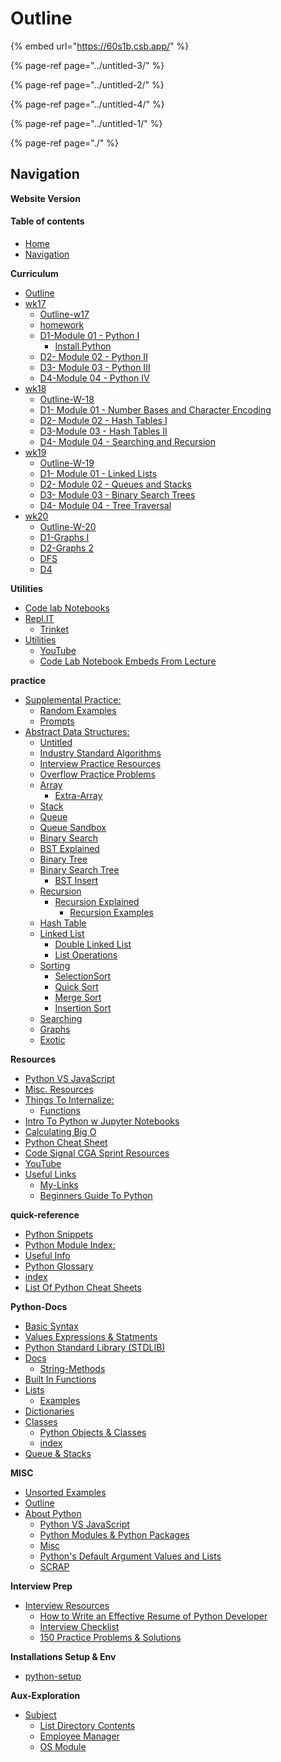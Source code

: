 # Outline

{% embed url="https://60s1b.csb.app/" %}

{% page-ref page="../untitled-3/" %}

{% page-ref page="../untitled-2/" %}

{% page-ref page="../untitled-4/" %}

{% page-ref page="../untitled-1/" %}

{% page-ref page="./" %}



## Navigation

**Website Version**

#### Table of contents

* [Home](https://bgoonz42.gitbook.io/datastructures-in-pytho/README)
* [Navigation](https://bgoonz42.gitbook.io/datastructures-in-pytho/navigation)

**Curriculum**

* [Outline](https://bgoonz42.gitbook.io/datastructures-in-pytho/cirriculumn/untitled)
* [wk17](https://bgoonz42.gitbook.io/datastructures-in-pytho/cirriculumn/untitled-3/README)
  * [Outline-w17](https://bgoonz42.gitbook.io/datastructures-in-pytho/cirriculumn/untitled-3/outline)
  * [homework](https://bgoonz42.gitbook.io/datastructures-in-pytho/cirriculumn/untitled-3/week-overview)
  * [D1-Module 01 - Python I](https://bgoonz42.gitbook.io/datastructures-in-pytho/cirriculumn/untitled-3/untitled-2/README)
    * [Install Python](https://bgoonz42.gitbook.io/datastructures-in-pytho/cirriculumn/untitled-3/untitled-2/install-python)
  * [D2- Module 02 - Python II](https://bgoonz42.gitbook.io/datastructures-in-pytho/cirriculumn/untitled-3/untitled-1-1)
  * [D3- Module 03 - Python III](https://bgoonz42.gitbook.io/datastructures-in-pytho/cirriculumn/untitled-3/untitled-1)
  * [D4-Module 04 - Python IV](https://bgoonz42.gitbook.io/datastructures-in-pytho/cirriculumn/untitled-3/untitled)
* [wk18](https://bgoonz42.gitbook.io/datastructures-in-pytho/cirriculumn/untitled-2/README)
  * [Outline-W-18](https://bgoonz42.gitbook.io/datastructures-in-pytho/cirriculumn/untitled-2/untitled-4)
  * [D1- Module 01 - Number Bases and Character Encoding](https://bgoonz42.gitbook.io/datastructures-in-pytho/cirriculumn/untitled-2/untitled-3)
  * [D2- Module 02 - Hash Tables I](https://bgoonz42.gitbook.io/datastructures-in-pytho/cirriculumn/untitled-2/untitled-2)
  * [D3-Module 03 - Hash Tables II](https://bgoonz42.gitbook.io/datastructures-in-pytho/cirriculumn/untitled-2/untitled-1)
  * [D4- Module 04 - Searching and Recursion](https://bgoonz42.gitbook.io/datastructures-in-pytho/cirriculumn/untitled-2/untitled)
* [wk19](https://bgoonz42.gitbook.io/datastructures-in-pytho/cirriculumn/untitled-4/README)
  * [Outline-W-19](https://bgoonz42.gitbook.io/datastructures-in-pytho/cirriculumn/untitled-4/overview)
  * [D1- Module 01 - Linked Lists](https://bgoonz42.gitbook.io/datastructures-in-pytho/cirriculumn/untitled-4/untitled-3)
  * [D2- Module 02 - Queues and Stacks](https://bgoonz42.gitbook.io/datastructures-in-pytho/cirriculumn/untitled-4/untitled-7)
  * [D3- Module 03 - Binary Search Trees](https://bgoonz42.gitbook.io/datastructures-in-pytho/cirriculumn/untitled-4/untitled-8)
  * [D4- Module 04 - Tree Traversal](https://bgoonz42.gitbook.io/datastructures-in-pytho/cirriculumn/untitled-4/untitled-5)
* [wk20](https://bgoonz42.gitbook.io/datastructures-in-pytho/cirriculumn/untitled-1/README)
  * [Outline-W-20](https://bgoonz42.gitbook.io/datastructures-in-pytho/cirriculumn/untitled-1/overview)
  * [D1-Graphs I](https://bgoonz42.gitbook.io/datastructures-in-pytho/cirriculumn/untitled-1/untitled-5)
  * [D2-Graphs 2](https://bgoonz42.gitbook.io/datastructures-in-pytho/cirriculumn/untitled-1/untitled-4)
  * [DFS](https://bgoonz42.gitbook.io/datastructures-in-pytho/cirriculumn/untitled-1/untitled-1)
  * [D4](https://bgoonz42.gitbook.io/datastructures-in-pytho/cirriculumn/untitled-1/untitled-2)

**Utilities**

* [Code lab Notebooks](https://bgoonz42.gitbook.io/datastructures-in-pytho/utilities/code-lab-notebooks)
* [Repl.IT](https://bgoonz42.gitbook.io/datastructures-in-pytho/utilities/repl.it/README)
  * [Trinket](https://bgoonz42.gitbook.io/datastructures-in-pytho/utilities/repl.it/trinket)
* [Utilities](https://bgoonz42.gitbook.io/datastructures-in-pytho/utilities/untitled/README)
  * [YouTube](https://bgoonz42.gitbook.io/datastructures-in-pytho/utilities/untitled/untitled)
  * [Code Lab  Notebook Embeds From Lecture](https://bgoonz42.gitbook.io/datastructures-in-pytho/utilities/untitled/code-lab-notebook-embeds-from-lecture)

**practice**

* [Supplemental Practice:](https://bgoonz42.gitbook.io/datastructures-in-pytho/practice/supplemental-practice/README)
  * [Random Examples](https://bgoonz42.gitbook.io/datastructures-in-pytho/practice/supplemental-practice/random-examples)
  * [Prompts](https://bgoonz42.gitbook.io/datastructures-in-pytho/practice/supplemental-practice/prompts)
* [Abstract Data Structures:](https://bgoonz42.gitbook.io/datastructures-in-pytho/practice/untitled/README)
  * [Untitled](https://bgoonz42.gitbook.io/datastructures-in-pytho/practice/untitled/untitled-7)
  * [Industry Standard Algorithms](https://bgoonz42.gitbook.io/datastructures-in-pytho/practice/untitled/industry-standard-algorithms)
  * [Interview Practice Resources](https://bgoonz42.gitbook.io/datastructures-in-pytho/practice/untitled/interview-practice-resources)
  * [Overflow Practice Problems](https://bgoonz42.gitbook.io/datastructures-in-pytho/practice/untitled/overflow-practice-problems)
  * [Array](https://bgoonz42.gitbook.io/datastructures-in-pytho/practice/untitled/array/README)
    * [Extra-Array](https://bgoonz42.gitbook.io/datastructures-in-pytho/practice/untitled/array/extra-array)
  * [Stack](https://bgoonz42.gitbook.io/datastructures-in-pytho/practice/untitled/stack)
  * [Queue](https://bgoonz42.gitbook.io/datastructures-in-pytho/practice/untitled/queue)
  * [Queue Sandbox](https://bgoonz42.gitbook.io/datastructures-in-pytho/practice/untitled/queue-sandbox)
  * [Binary Search](https://bgoonz42.gitbook.io/datastructures-in-pytho/practice/untitled/binary-search)
  * [BST Explained](https://bgoonz42.gitbook.io/datastructures-in-pytho/practice/untitled/bst-explained)
  * [Binary Tree](https://bgoonz42.gitbook.io/datastructures-in-pytho/practice/untitled/binary-tree)
  * [Binary Search Tree](https://bgoonz42.gitbook.io/datastructures-in-pytho/practice/untitled/binary-search-tree/README)
    * [BST Insert](https://bgoonz42.gitbook.io/datastructures-in-pytho/practice/untitled/binary-search-tree/bst-insert)
  * [Recursion](https://bgoonz42.gitbook.io/datastructures-in-pytho/practice/untitled/untitled-6/README)
    * [Recursion Explained](https://bgoonz42.gitbook.io/datastructures-in-pytho/practice/untitled/untitled-6/recursion-explained/README)
      * [Recursion Examples](https://bgoonz42.gitbook.io/datastructures-in-pytho/practice/untitled/untitled-6/recursion-explained/recursion-examples)
  * [Hash Table](https://bgoonz42.gitbook.io/datastructures-in-pytho/practice/untitled/untitled-5)
  * [Linked List](https://bgoonz42.gitbook.io/datastructures-in-pytho/practice/untitled/untitled-4/README)
    * [Double Linked List](https://bgoonz42.gitbook.io/datastructures-in-pytho/practice/untitled/untitled-4/double-linked-list)
    * [List Operations](https://bgoonz42.gitbook.io/datastructures-in-pytho/practice/untitled/untitled-4/list-operations)
  * [Sorting](https://bgoonz42.gitbook.io/datastructures-in-pytho/practice/untitled/untitled-3/README)
    * [SelectionSort](https://bgoonz42.gitbook.io/datastructures-in-pytho/practice/untitled/untitled-3/selectionsort)
    * [Quick Sort](https://bgoonz42.gitbook.io/datastructures-in-pytho/practice/untitled/untitled-3/untitled-7)
    * [Merge Sort](https://bgoonz42.gitbook.io/datastructures-in-pytho/practice/untitled/untitled-3/merge-sort)
    * [Insertion Sort](https://bgoonz42.gitbook.io/datastructures-in-pytho/practice/untitled/untitled-3/insertion-sort)
  * [Searching](https://bgoonz42.gitbook.io/datastructures-in-pytho/practice/untitled/untitled-2)
  * [Graphs](https://bgoonz42.gitbook.io/datastructures-in-pytho/practice/untitled/untitled-1)
  * [Exotic](https://bgoonz42.gitbook.io/datastructures-in-pytho/practice/untitled/untitled)

**Resources**

* [Python VS JavaScript](https://bgoonz42.gitbook.io/datastructures-in-pytho/resources/python-vs-javascript)
* [Misc. Resources](https://bgoonz42.gitbook.io/datastructures-in-pytho/resources/untitled-1)
* [Things To Internalize:](https://bgoonz42.gitbook.io/datastructures-in-pytho/resources/things-to-internalize/README)
  * [Functions](https://bgoonz42.gitbook.io/datastructures-in-pytho/resources/things-to-internalize/functions)
* [Intro To Python w Jupyter Notebooks](https://bgoonz42.gitbook.io/datastructures-in-pytho/resources/intro-to-python-w-jupyter-notebooks)
* [Calculating Big O](https://bgoonz42.gitbook.io/datastructures-in-pytho/resources/calculating-big-o)
* [Python Cheat Sheet](https://bgoonz42.gitbook.io/datastructures-in-pytho/resources/python-cheat-sheet)
* [Code Signal CGA Sprint Resources](https://bgoonz42.gitbook.io/datastructures-in-pytho/resources/code-signal-cga-sprint-resources)
* [YouTube](https://bgoonz42.gitbook.io/datastructures-in-pytho/resources/youtube)
* [Useful Links](https://bgoonz42.gitbook.io/datastructures-in-pytho/resources/untitled/README)
  * [My-Links](https://bgoonz42.gitbook.io/datastructures-in-pytho/resources/untitled/my-links)
  * [Beginners Guide To Python](https://bgoonz42.gitbook.io/datastructures-in-pytho/resources/untitled/beginners-guide-to-python)

**quick-reference**

* [Python Snippets](https://bgoonz42.gitbook.io/datastructures-in-pytho/quick-reference/python-snippets)
* [Python Module Index:](https://bgoonz42.gitbook.io/datastructures-in-pytho/quick-reference/python-module-index)
* [Useful Info](https://bgoonz42.gitbook.io/datastructures-in-pytho/quick-reference/untitled)
* [Python Glossary](https://bgoonz42.gitbook.io/datastructures-in-pytho/quick-reference/python-glossary)
* [index](https://bgoonz42.gitbook.io/datastructures-in-pytho/quick-reference/untitled-1)
* [List Of Python Cheat Sheets](https://bgoonz42.gitbook.io/datastructures-in-pytho/quick-reference/bash-commands)

**Python-Docs**

* [Basic Syntax](https://bgoonz42.gitbook.io/datastructures-in-pytho/stdlib/basic-syntax)
* [Values Expressions & Statments](https://bgoonz42.gitbook.io/datastructures-in-pytho/stdlib/values-expressions-and-statments)
* [Python Standard Library  \(STDLIB\)](https://bgoonz42.gitbook.io/datastructures-in-pytho/stdlib/python-standard-library-stdlib)
* [Docs](https://bgoonz42.gitbook.io/datastructures-in-pytho/stdlib/untitled/README)
  * [String-Methods](https://bgoonz42.gitbook.io/datastructures-in-pytho/stdlib/untitled/string-methods)
* [Built In Functions](https://bgoonz42.gitbook.io/datastructures-in-pytho/stdlib/built-in-functions)
* [Lists](https://bgoonz42.gitbook.io/datastructures-in-pytho/stdlib/lists/README)
  * [Examples](https://bgoonz42.gitbook.io/datastructures-in-pytho/stdlib/lists/examples)
* [Dictionaries](https://bgoonz42.gitbook.io/datastructures-in-pytho/stdlib/dictionaries)
* [Classes](https://bgoonz42.gitbook.io/datastructures-in-pytho/stdlib/classes/README)
  * [Python Objects & Classes](https://bgoonz42.gitbook.io/datastructures-in-pytho/stdlib/classes/python-objects-and-classes)
  * [index](https://bgoonz42.gitbook.io/datastructures-in-pytho/stdlib/classes/untitled)
* [Queue & Stacks](https://bgoonz42.gitbook.io/datastructures-in-pytho/stdlib/queue-and-stacks)

**MISC**

* [Unsorted Examples](https://bgoonz42.gitbook.io/datastructures-in-pytho/misc/unsorted-examples)
* [Outline](https://bgoonz42.gitbook.io/datastructures-in-pytho/misc/outline)
* [About Python](https://bgoonz42.gitbook.io/datastructures-in-pytho/misc/untitled/README)
  * [Python VS JavaScript](https://bgoonz42.gitbook.io/datastructures-in-pytho/misc/untitled/python-vs-javascript)
  * [Python Modules & Python Packages](https://bgoonz42.gitbook.io/datastructures-in-pytho/misc/untitled/untitled-1)
  * [Misc](https://bgoonz42.gitbook.io/datastructures-in-pytho/misc/untitled/misc)
  * [Python's Default Argument Values and Lists](https://bgoonz42.gitbook.io/datastructures-in-pytho/misc/untitled/pythons-default-argument-values-and-lists)
  * [SCRAP](https://bgoonz42.gitbook.io/datastructures-in-pytho/misc/untitled/untitled)

**Interview Prep**

* [Interview Resources](https://bgoonz42.gitbook.io/datastructures-in-pytho/interview-prep/interview-resources/README)
  * [How to Write an Effective Resume of Python Developer](https://bgoonz42.gitbook.io/datastructures-in-pytho/interview-prep/interview-resources/how-to-write-an-effective-resume-of-python-developer)
  * [Interview Checklist](https://bgoonz42.gitbook.io/datastructures-in-pytho/interview-prep/interview-resources/interview-checklist)
  * [150 Practice Problems & Solutions](https://bgoonz42.gitbook.io/datastructures-in-pytho/interview-prep/interview-resources/150-practice-problems-and-solutions)

**Installations Setup & Env**

* [python-setup](https://bgoonz42.gitbook.io/datastructures-in-pytho/installations-setup-and-env/untitled)

**Aux-Exploration**

* [Subject](https://bgoonz42.gitbook.io/datastructures-in-pytho/aux-exploration/subject/README)
  * [List Directory Contents](https://bgoonz42.gitbook.io/datastructures-in-pytho/aux-exploration/subject/list-directory-contents)
  * [Employee Manager](https://bgoonz42.gitbook.io/datastructures-in-pytho/aux-exploration/subject/untitled-5)
  * [OS Module](https://bgoonz42.gitbook.io/datastructures-in-pytho/aux-exploration/subject/untitled-4)



